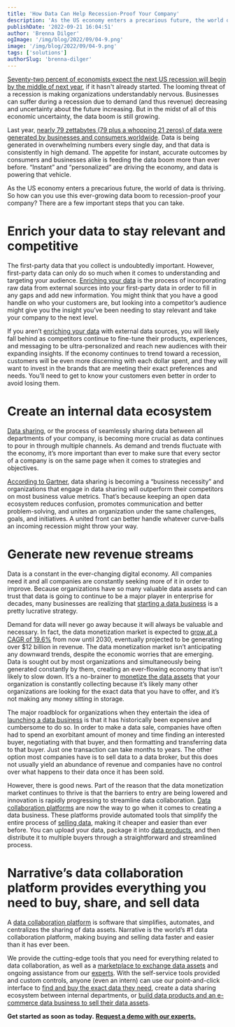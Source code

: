 ```yaml
---
title: 'How Data Can Help Recession-Proof Your Company'
description: 'As the US economy enters a precarious future, the world of data is thriving. Learn how can you use this ever-growing data boom to recession-proof your company. '
publishDate: '2022-09-21 16:04:51'
author: 'Brenna Dilger'
ogImage: '/img/blog/2022/09/04-9.png'
image: '/img/blog/2022/09/04-9.png'
tags: ['solutions']
authorSlug: 'brenna-dilger'
---
```

[Seventy-two percent of economists expect the next US recession will begin by the middle of next year](https://www.cnn.com/2022/08/22/economy/nabe-economists-recession-inflation/index.html), if it hasn't already started. The looming threat of a recession is making organizations understandably nervous. Businesses can suffer during a recession due to demand (and thus revenue) decreasing and uncertainty about the future increasing. But in the midst of all of this economic uncertainty, the data boom is still growing. 

Last year, [nearly 79 zettabytes (79 plus a whopping 21 zeros) of data were generated by businesses and consumers worldwide](https://firstsiteguide.com/big-data-stats/). Data is being generated in overwhelming numbers every single day, and that data is consistently in high demand. The appetite for instant, accurate outcomes by consumers and businesses alike is feeding the data boom more than ever before. “Instant” and “personalized” are driving the economy, and data is powering that vehicle. 

As the US economy enters a precarious future, the world of data is thriving. So how can you use this ever-growing data boom to recession-proof your company? There are a few important steps that you can take. 

**Enrich your data to stay relevant and competitive**  
=======================================================

The first-party data that you collect is undoubtedly important. However, first-party data can only do so much when it comes to understanding and targeting your audience. [Enriching your data](https://blog.narrative.io/gain-a-competitive-edge-with-a-new-data-enrichment-strategy) is the process of incorporating raw data from external sources into your first-party data in order to fill in any gaps and add new information. You might think that you have a good handle on who your customers are, but looking into a competitor’s audience might give you the insight you’ve been needing to stay relevant and take your company to the next level. 

If you aren’t [enriching your data](https://www.narrative.io/solutions/customer-enrichment) with external data sources, you will likely fall behind as competitors continue to fine-tune their products, experiences, and messaging to be ultra-personalized and reach new audiences with their expanding insights. If the economy continues to trend toward a recession, customers will be even more discerning with each dollar spent, and they will want to invest in the brands that are meeting their exact preferences and needs. You’ll need to get to know your customers even better in order to avoid losing them. 

**Create an internal data ecosystem** 
======================================

[Data sharing](https://blog.narrative.io/what-is-data-sharing), or the process of seamlessly sharing data between all departments of your company, is becoming more crucial as data continues to pour in through multiple channels. As demand and trends fluctuate with the economy, it’s more important than ever to make sure that every sector of a company is on the same page when it comes to strategies and objectives. 

[According to Gartner](https://www.gartner.com/smarterwithgartner/data-sharing-is-a-business-necessity-to-accelerate-digital-business#:~:text=Gartner%20predicts%20that%20by%202023,and%20locate%20trusted%20data%20sources.), data sharing is becoming a “business necessity” and organizations that engage in data sharing will outperform their competitors on most business value metrics. That’s because keeping an open data ecosystem reduces confusion, promotes communication and better problem-solving, and unites an organization under the same challenges, goals, and initiatives. A united front can better handle whatever curve-balls an incoming recession might throw your way. 

**Generate new revenue streams**
================================

Data is a constant in the ever-changing digital economy. All companies need it and all companies are constantly seeking more of it in order to improve. Because organizations have so many valuable data assets and can trust that data is going to continue to be a major player in enterprise for decades, many businesses are realizing that [starting a data business](https://www.narrative.io/distribute) is a pretty lucrative strategy. 

Demand for data will never go away because it will always be valuable and necessary. In fact, the data monetization market is expected to [grow at a CAGR of 19.6%](https://www.polarismarketresearch.com/industry-analysis/data-monetization-market) from now until 2030, eventually projected to be generating over $12 billion in revenue. The data monetization market isn’t anticipating any downward trends, despite the economic worries that are emerging. Data is sought out by most organizations and simultaneously being generated constantly by them, creating an ever-flowing economy that isn’t likely to slow down. It’s a no-brainer to [monetize the data assets](https://www.narrative.io/distribute) that your organization is constantly collecting because it’s likely many other organizations are looking for the exact data that you have to offer, and it’s not making any money sitting in storage.

The major roadblock for organizations when they entertain the idea of [launching a data business](https://www.narrative.io/distribute) is that it has historically been expensive and cumbersome to do so. In order to make a data sale, companies have often had to spend an exorbitant amount of money and time finding an interested buyer, negotiating with that buyer, and then formatting and transferring data to that buyer. Just one transaction can take months to years. The other option most companies have is to sell data to a data broker, but this does not usually yield an abundance of revenue and companies have no control over what happens to their data once it has been sold.

However, there is good news. Part of the reason that the data monetization market continues to thrive is that the barriers to entry are being lowered and innovation is rapidly progressing to streamline data collaboration. [Data collaboration platforms](https://blog.narrative.io/what-is-a-data-commerce-platform) are now the way to go when it comes to creating a data business. These platforms provide automated tools that simplify the entire process of [selling data](https://blog.narrative.io/how-to-start-selling-your-data), making it cheaper and easier than ever before. You can upload your data, package it into [data products](https://blog.narrative.io/5-steps-to-building-a-successful-data-product), and then distribute it to multiple buyers through a straightforward and streamlined process.

**Narrative’s data collaboration platform provides everything you need to buy, share, and sell data**
=====================================================================================================

A [data collaboration platform](https://blog.narrative.io/what-is-a-data-commerce-platform) is software that simplifies, automates, and centralizes the sharing of data assets. Narrative is the world’s #1 data collaboration platform, making buying and selling data faster and easier than it has ever been. 

We provide the cutting-edge tools that you need for everything related to data collaboration, as well as a [marketplace to exchange data assets](https://www.narrative.io/data-marketplace) and ongoing assistance from our [experts](https://www.narrative.io/demo). With the self-service tools provided and custom controls, anyone (even an intern) can use our point-and-click interface to [find and buy the exact data they need](https://blog.narrative.io/how-to-find-and-buy-the-data-you-need-to-succeed), create a data sharing ecosystem between internal departments, or [build data products and an e-commerce data business to sell their data assets](https://blog.narrative.io/data-shops).

**Get started as soon as today.** [**Request a demo with our experts.**](https://www.narrative.io/demo)
